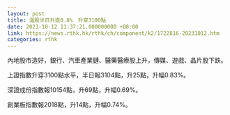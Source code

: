 ```yaml
---
layout: post
title: 滬股半日升逾0.8%　升穿3100點
date: 2023-10-12 11:37:21.000000000 +08:00
link: https://news.rthk.hk/rthk/ch/component/k2/1722816-20231012.htm
categories: rthk
---
```


內地股市造好，銀行、汽車產業鏈、醫藥醫療股上升，傳媒、遊戲、晶片股下跌。

上證指數升穿3100點水平，半日報3104點，升25點，升幅0.83%。

深證成份指數報10154點，升69點，升幅0.69%。

創業板指數報2018點，升14點，升幅0.74%。

